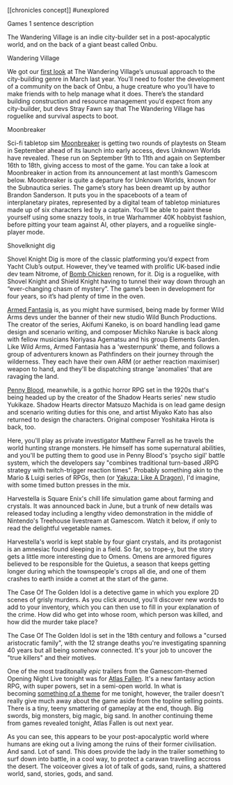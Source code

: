 [[chronicles concept]]
#unexplored 

Games 1 sentence description

The Wandering Village is an indie city-builder set in a post-apocalyptic world, and on the back of a giant beast called Onbu.

Wandering Village

We got our [first look](https://www.rockpapershotgun.com/the-wandering-village-will-have-you-build-a-city-on-a-giant-turtle) at The Wandering Village’s unusual approach to the city-building genre in March last year. You’ll need to foster the development of a community on the back of Onbu, a huge creature who you’ll have to make friends with to help manage what it does. There’s the standard building construction and resource management you’d expect from any city-builder, but devs Stray Fawn say that The Wandering Village has roguelike and survival aspects to boot.


Moonbreaker

Sci-fi tabletop sim [Moonbreaker](https://www.rockpapershotgun.com/games/moonbreaker) is getting two rounds of playtests on Steam in September ahead of its launch into early access, devs Unknown Worlds have revealed. These run on September 9th to 11th and again on September 16th to 18th, giving access to most of the game. You can take a look at Moonbreaker in action from its announcement at last month’s Gamescom below.
Moonbreaker is quite a departure for Unknown Worlds, known for the Subnautica series. The game’s story has been dreamt up by author Brandon Sanderson. It puts you in the spaceboots of a team of interplanetary pirates, represented by a digital team of tabletop miniatures made up of six characters led by a captain. You’ll be able to paint these yourself using some snazzy tools, in true Warhammer 40K hobbyist fashion, before pitting your team against AI, other players, and a roguelike single-player mode.

Shovelknight dig

Shovel Knight Dig is more of the classic platforming you’d expect from Yacht Club’s output. However, they’ve teamed with prolific UK-based indie dev team Nitrome, of [Bomb Chicken](https://www.rockpapershotgun.com/games/bomb-chicken) renown, for it. Dig is a roguelike, with Shovel Knight and Shield Knight having to tunnel their way down through an “ever-changing chasm of mystery”. The game’s been in development for four years, so it’s had plenty of time in the oven.

[Armed Fantasia](https://www.rockpapershotgun.com/games/armed-fantasia) is, as you might have surmised, being made by former Wild Arms devs under the banner of their new studio Wild Bunch Productions. The creator of the series, Akifumi Kaneko, is on board handling lead game design and scenario writing, and composer Michiko Naruke is back along with fellow musicians Noriyasa Agematsu and his group Elements Garden. Like Wild Arms, Armed Fantasia has a 'westernpunk' theme, and follows a group of adventurers known as Pathfinders on their journey through the wilderness. They each have their own ARM (or aether reaction maximiser) weapon to hand, and they'll be dispatching strange 'anomalies' that are ravaging the land.

[Penny Blood](https://www.rockpapershotgun.com/games/penny-blood), meanwhile, is a gothic horror RPG set in the 1920s that's being headed up by the creator of the Shadow Hearts series' new studio Yukikaze. Shadow Hearts director Matsuzo Machida is on lead game design and scenario writing duties for this one, and artist Miyako Kato has also returned to design the characters. Original composer Yoshitaka Hirota is back, too.

Here, you'll play as private investigator Matthew Farrell as he travels the world hunting strange monsters. He himself has some supernatural abilities, and you'll be putting them to good use in Penny Blood's 'psycho sigil' battle system, which the developers say "combines traditional turn-based JRPG strategy with twitch-trigger reaction times". Probably something akin to the Mario & Luigi series of RPGs, then (or [Yakuza: Like A Dragon](https://www.rockpapershotgun.com/games/yakuza-like-a-dragon)), I'd imagine, with some timed button presses in the mix.

Harvestella is Square Enix's chill life simulation game about farming and crystals. It was announced back in June, but a trunk of new details was released today including a lengthy video demonstration in the middle of Nintendo's Treehouse livestream at Gamescom. Watch it below, if only to read the delightful vegetable names.

Harvestella's world is kept stable by four giant crystals, and its protagonist is an amnesiac found sleeping in a field. So far, so trope-y, but the story gets a little more interesting due to Omens. Omens are armored figures believed to be responsible for the Quietus, a season that keeps getting longer during which the townspeople's crops all die, and one of them crashes to earth inside a comet at the start of the game.

The Case Of The Golden Idol is a detective game in which you explore 2D scenes of grisly murders. As you click around, you'll discover new words to add to your inventory, which you can then use to fill in your explanation of the crime. How did who get into whose room, which person was killed, and how did the murder take place?

The Case Of The Golden Idol is set in the 18th century and follows a "cursed aristocratic family", with the 12 strange deaths you're investigating spanning 40 years but all being somehow connected. It's your job to uncover the "true killers" and their motives.

One of the most traditonally _epic_ trailers from the Gamescom-themed Opening Night Live tonight was for [Atlas Fallen](https://www.rockpapershotgun.com/games/atlas-fallen). It's a new fantasy action RPG, with super powers, set in a semi-open world. In what is becoming [something of a theme](https://www.rockpapershotgun.com/ex-gta-devs-new-studio-reveals-everywhere-which-is-probably-like-either-roblox-or-second-life) for me tonight, however, the trailer doesn't really give much away about the game aside from the topline selling points. There is a tiny, teeny smattering of gameplay at the end, though. Big swords, big monsters, big magic, big sand. In another continuing theme from games revealed tonight, Atlas Fallen is out next year.

As you can see, this appears to be your post-apocalyptic world where humans are eking out a living among the ruins of their former civilisation. And sand. Lot of sand. This does provide the lady in the trailer something to surf down into battle, in a cool way, to protect a caravan travelling accross the desert. The voiceover gives a lot of talk of gods, sand, ruins, a shattered world, sand, stories, gods, and sand.